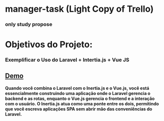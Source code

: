 # manager-task (Light Copy of Trello)
### only study propose

# Objetivos do Projeto:

### Exemplificar o Uso do Laravel + Intertia.js + Vue JS

## <a href="http://manager-task.cboxti.com.br">Demo</a>


#### Quando você combina o Laravel com o Inertia.js e o Vue.js, você está essencialmente construindo uma aplicação onde o Laravel gerencia o backend e as rotas, enquanto o Vue.js gerencia o frontend e a interação com o usuário. O Inertia.js atua como uma ponte entre os dois, permitindo que você escreva aplicações SPA sem abrir mão das conveniências do Laravel.


